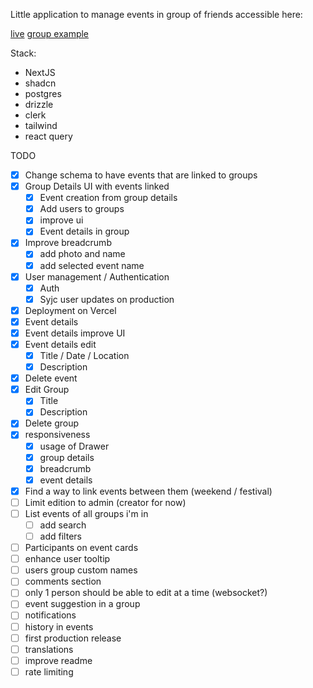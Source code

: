 Little application to manage events in group of friends accessible here:

[live](https://www.eve-nts.app/)
[group example](https://www.eve-nts.app/groups/vgh9vcg7HdVtHMfYrjtbGH)

Stack:
- NextJS
- shadcn
- postgres
- drizzle
- clerk
- tailwind
- react query


TODO

- [x] Change schema to have events that are linked to groups
- [x] Group Details UI with events linked
  - [x] Event creation from group details
  - [x] Add users to groups
  - [x] improve ui
  - [x] Event details in group
- [x] Improve breadcrumb
  - [x] add photo and name
  - [x] add selected event name
- [x] User management / Authentication
  - [x] Auth
  - [x] Syjc user updates on production
- [x] Deployment on Vercel
- [x] Event details
- [x] Event details improve UI
- [x] Event details edit
  - [x] Title / Date / Location
  - [x] Description
- [x] Delete event
- [x] Edit Group
  - [x] Title
  - [x] Description
- [x] Delete group
- [x] responsiveness
  - [x] usage of Drawer
  - [x] group details
  - [x] breadcrumb
  - [x] event details
- [x] Find a way to link events between them (weekend / festival)
- [ ] Limit edition to admin (creator for now)
- [ ] List events of all groups i'm in
  - [ ] add search
  - [ ] add filters
- [ ] Participants on event cards
- [ ] enhance user tooltip
- [ ] users group custom names
- [ ] comments section
- [ ] only 1 person should be able to edit at a time (websocket?)
- [ ] event suggestion in a group
- [ ] notifications 
- [ ] history in events
- [ ] first production release
- [ ] translations
- [ ] improve readme
- [ ] rate limiting
